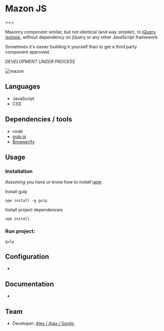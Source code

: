 # Mazon JS
===

Masonry component similar, but not identical (and way simpler), to [jQuery isotope](http://isotope.metafizzy.co/), without dependency on jQuery or any other JavaScript framework.

Sometimes it's easier building it yourself than to get a third party component approved.

*DEVELOPMENT UNDER PROCESS*

![mazon](http://gitlab.ustwo.co.uk/KATT/mazon-component-web/raw/master/docs/mazon.gif)

## Languages

* JavaScript
* CSS

## Dependencies / tools

* node
* [gulp.js](http://gulpjs.com/)
* [Browserify](http://browserify.org/)


## Usage

### Installation

*Assuming you have or know how to install [npm](https://npmjs.org/).*

Install gulp

```
npm install -g gulp
```

Install project dependencies

```
npm install
```
### Run project:

```
gulp
```

## Configuration

 -

## Documentation

 -

## Team

* Developer: [Alex / Ajax / Gordo](https://github.com/KATT)

